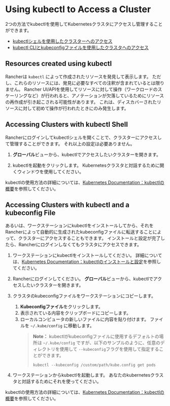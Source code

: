 # Using kubectl to Access a Cluster

2つの方法でkubectlを使用してKubernetesクラスタにアクセスし管理することができます。

- [kubectlシェルを使用したクラスターへのアクセス](https://rancher.com/docs/rancher/v2.x/en/k8s-in-rancher/kubectl/#accessing-clusters-with-kubectl-shell)
- [kubectl CLIとkubeconfigファイルを使用したクラスタへのアクセス](https://rancher.com/docs/rancher/v2.x/en/k8s-in-rancher/kubeconfig/)

## Resources created using kubectl

Rancherは `kubectl` によって作成されたリソースを発見して表示します。
ただし、これらのリソースには、発見に必要なすべての注釈が含まれているとは限りません。
Rancher UI/APIを使用してリソースに対して操作（ワークロードのスケーリングなど）が行われると、アノテーションが欠落しているためにリソースの再作成が引き起こされる可能性があります。
これは、ディスカバーされたリソースに対して初めて操作が行われたときにのみ発生します。

## Accessing Clusters with kubectl Shell

Rancherにログインしてkubectlシェルを開くことで、クラスターにアクセスして管理することができます。
それ以上の設定は必要ありません。

1. **グローバル**ビューから、kubectlでアクセスしたいクラスターを開きます。

1. kubectlを起動をクリックします。
Kubernetesクラスタと対話するために開くウィンドウを使用してください。

kubectlの使用方法の詳細については、[Kubernetes Documentation：kubectlの概要](https://kubernetes.io/docs/reference/kubectl/overview/)を参照してください。

## Accessing Clusters with kubectl and a kubeconfig File

あるいは、ワークステーションにkubectlをインストールしてから、それをRancherによって自動的に生成されたkubeconfigファイルに転送することによって、クラスターにアクセスすることもできます。
インストールと設定が完了したら、Rancherにログインしなくてもクラスタにアクセスできます。

1. ワークステーションにkubectlをインストールしてください。
詳細については、[Kubernetes Documentation：kubectlのインストールと設定](https://kubernetes.io/docs/tasks/tools/install-kubectl/)を参照してください。

1. Rancherにログインしてください。
**グローバル**ビューから、kubectlでアクセスしたいクラスターを開きます。

1. クラスタのkubeconfigファイルをワークステーションにコピーします。

    1. **Kubeconfigファイル**をクリックします。
    1. 表示されている内容をクリップボードにコピーします。
    1. ローカルコンピュータの新しいファイルに内容を貼り付けます。
    ファイルを `~/.kube/config` に移動します。
        > **Note：**
        > kubectlがkubeconfigファイルに使用するデフォルトの場所は `~/.kube/config` ですが、以下のサンプルのように、任意のディレクトリを使用して `--kubeconfig`フラグを使用して指定することができます。
        > ```
        > kubectl --kubeconfig /custom/path/kube.config get pods
        > ```

1. ワークステーションからkubectlを起動します。
あなたのkubernetesクラスタと対話するためにそれを使ってください。


kubectlの使用方法の詳細については、[Kubernetes Documentation：kubectlの概要](https://kubernetes.io/docs/reference/kubectl/overview/)を参照してください。

